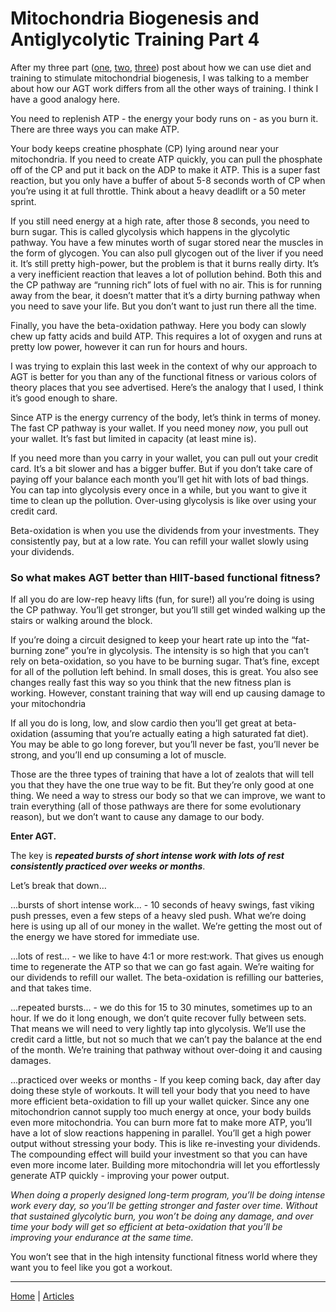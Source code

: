 # Mitochondria Biogenesis and Antiglycolytic Training Part 4

After my three part ([one](mitochondria-biogenesis-and-antiglycolytic-training-part-1.md), [two](mitochondria-biogenesis-and-antiglycolytic-training-part-2.md), [three](mitochondria-biogenesis-and-antiglycolytic-training-part-3.md)) post about how we can use diet and training to stimulate mitochondrial biogenesis, I was talking to a member about how our AGT work differs from all the other ways of training. I think I have a good analogy here.

You need to replenish ATP - the energy your body runs on - as you burn it. There are three ways you can make ATP. 

Your body keeps creatine phosphate (CP) lying around near your mitochondria. If you need to create ATP quickly, you can pull the phosphate off of the CP and put it back on the ADP to make it ATP. This is a super fast reaction, but you only have a buffer of about 5-8 seconds worth of CP when you’re using it at full throttle. Think about a heavy deadlift or a 50 meter sprint.

If you still need energy at a high rate, after those 8 seconds, you need to burn sugar. This is called glycolysis which happens in the glycolytic pathway. You have a few minutes worth of sugar stored near the muscles in the form of glycogen. You can also pull glycogen out of the liver if you need it. It’s still pretty high-power, but the problem is that it burns really dirty. It’s a very inefficient reaction that leaves a lot of pollution behind. Both this and the CP pathway are “running rich” lots of fuel with no air. This is for running away from the bear, it doesn’t matter that it’s a dirty burning pathway when you need to save your life. But you don’t want to just run there all the time.

Finally, you have the beta-oxidation pathway. Here you body can slowly chew up fatty acids and build ATP. This requires a lot of oxygen and runs at pretty low power, however it can run for hours and hours.

I was trying to explain this last week in the context of why our approach to AGT is better for you than any of the functional fitness or various colors of theory places that you see advertised. Here’s the analogy that I used, I think it’s good enough to share.

Since ATP is the energy currency of the body, let’s think in terms of money. The fast CP pathway is your wallet. If you need money *now*, you pull out your wallet. It’s fast but limited in capacity (at least mine is). 

If you need more than you carry in your wallet, you can pull out your credit card. It’s a bit slower and has a bigger buffer. But if you don’t take care of paying off your balance each month you’ll get hit with lots of bad things. You can tap into glycolysis every once in a while, but you want to give it time to clean up the pollution. Over-using glycolysis is like over using your credit card.

Beta-oxidation is when you use the dividends from your investments. They consistently pay, but at a low rate. You can refill your wallet slowly using your dividends.

### So what makes AGT better than HIIT-based functional fitness?

If all you do are low-rep heavy lifts (fun, for sure!) all you’re doing is using the CP pathway. You’ll get stronger, but you’ll still get winded walking up the stairs or walking around the block.

If you’re doing a circuit designed to keep your heart rate up into the “fat-burning zone” you’re in glycolysis. The intensity is so high that you can’t rely on beta-oxidation, so you have to be burning sugar. That’s fine, except for all of the pollution left behind. In small doses, this is great. You also see changes really fast this way so you think that the new fitness plan is working. However, constant training that way will end up causing damage to your mitochondria 

If all you do is long, low, and slow cardio then you’ll get great at beta-oxidation (assuming that you’re actually eating a high saturated fat diet). You may be able to go long forever, but you’ll never be fast, you’ll never be strong, and you’ll end up consuming a lot of muscle.

Those are the three types of training that have a lot of zealots that will tell you that they have the one true way to be fit. But they’re only good at one thing. We need a way to stress our body so that we can improve, we want to train everything (all of those pathways are there for some evolutionary reason), but we don’t want to cause any damage to our body.

**Enter AGT.**

The key is ***repeated bursts of short intense work with lots of rest consistently practiced over weeks or months***.

Let’s break that down…

...bursts of short intense work... - 10 seconds of heavy swings, fast viking push presses, even a few steps of a heavy sled push. What we’re doing here is using up all of our money in the wallet. We’re getting the most out of the energy we have stored for immediate use.

...lots of rest... - we like to have 4:1 or more rest:work. That gives us enough time to regenerate the ATP so that we can go fast again. We’re waiting for our dividends to refill our wallet. The beta-oxidation is refilling our batteries, and that takes time. 

...repeated bursts... - we do this for 15 to 30 minutes, sometimes up to an hour. If we do it long enough, we don’t quite recover fully between sets. That means we will need to very lightly tap into glycolysis. We’ll use the credit card a little, but not so much that we can’t pay the balance at the end of the month. We’re training that pathway without over-doing it and causing damages.

...practiced over weeks or months - If you keep coming back, day after day doing these style of workouts. It will tell your body that you need to have more efficient beta-oxidation to fill up your wallet quicker. Since any one mitochondrion cannot supply too much energy at once, your body builds even more mitochondria. You can burn more fat to make more ATP, you’ll have a lot of slow reactions happening in parallel. You’ll get a high power output without stressing your body. This is like re-investing your dividends. The compounding effect will build your investment so that you can have even more income later. Building more mitochondria will let you effortlessly generate ATP quickly - improving your power output.

*When doing a properly designed long-term program, you’ll be doing intense work every day, so you’ll be getting stronger and faster over time. Without that sustained glycolytic burn, you won’t be doing any damage, and over time your body will get so efficient at beta-oxidation that you’ll be improving your endurance at the same time.*

You won’t see that in the high intensity functional fitness world where they want you to feel like you got a workout.

----

[Home](../index.md) | [Articles](../articles.md)